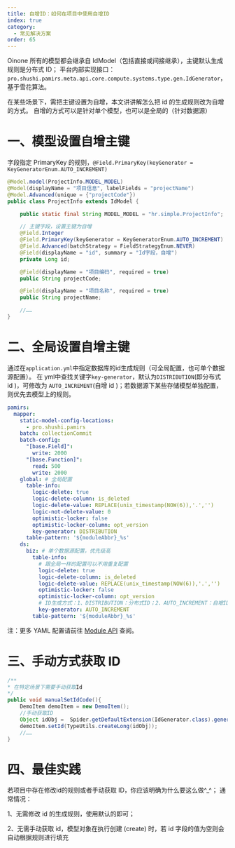 ```yaml
---
title: 自增ID：如何在项目中使用自增ID
index: true
category:
  - 常见解决方案
order: 65
---
```

Oinone 所有的模型都会继承自 IdModel（包括直接或间接继承），主键默认生成规则是分布式 ID； 平台内部实现接口：`pro.shushi.pamirs.meta.api.core.compute.systems.type.gen.IdGenerator`， 基于雪花算法。

在某些场景下，需把主键设置为自增，本文讲讲解怎么把 id 的生成规则改为自增的方式。 自增的方式可以是针对单个模型，也可以是全局的（针对数据源）

# 一、模型设置自增主键

字段指定 PrimaryKey 的规则，`@Field.PrimaryKey(keyGenerator = KeyGeneratorEnum.AUTO_INCREMENT)`

```java
@Model.model(ProjectInfo.MODEL_MODEL)
@Model(displayName = "项目信息", labelFields = "projectName")
@Model.Advanced(unique = {"projectCode"})
public class ProjectInfo extends IdModel {

    public static final String MODEL_MODEL = "hr.simple.ProjectInfo";

    // 主键字段，设置主键为自增
    @Field.Integer
    @Field.PrimaryKey(keyGenerator = KeyGeneratorEnum.AUTO_INCREMENT)
    @Field.Advanced(batchStrategy = FieldStrategyEnum.NEVER)
    @Field(displayName = "id", summary = "Id字段，⾃增")
    private Long id;

    @Field(displayName = "项目编码", required = true)
    public String projectCode;

    @Field(displayName = "项目名称", required = true)
    public String projectName;

    //……
}
```

# 二、全局设置自增主键

通过在`application.yml`中指定数据库的id生成规则（可全局配置，也可单个数据源配置）。 在 yml中查找关键字`key-generator`，默认为`DISTRIBUTION`(即分布式 id )，可修改为 `AUTO_INCREMENT`(自增 id )；若数据源下某些存储模型单独配置，则优先去模型上的规则。

```yaml
pamirs:
  mapper:
    static-model-config-locations:
      - pro.shushi.pamirs
    batch: collectionCommit
    batch-config:
      "[base.Field]":
        write: 2000
      "[base.Function]":
        read: 500
        write: 2000
    global: # 全局配置
      table-info:
        logic-delete: true
        logic-delete-column: is_deleted
        logic-delete-value: REPLACE(unix_timestamp(NOW(6)),'.','')
        logic-not-delete-value: 0
        optimistic-locker: false
        optimistic-locker-column: opt_version
        key-generator: DISTRIBUTION
      table-pattern: '${moduleAbbr}_%s'
    ds:
      biz: # 单个数据源配置，优先级高
        table-info:
          # 跟全局一样的配置可以不用重复配置
          logic-delete: true
          logic-delete-column: is_deleted
          logic-delete-value: REPLACE(unix_timestamp(NOW(6)),'.','')
          optimistic-locker: false
          optimistic-locker-column: opt_version
          # ID生成方式：1、DISTRIBUTION：分布式ID；2、AUTO_INCREMENT：自增ID
          key-generator: AUTO_INCREMENT
        table-pattern: '${moduleAbbr}_%s'
```

注：更多 YAML 配置请前往 [Module API](/zh-cn/DevManual/Reference/Back-EndFramework/module-API.md) 查阅。

# 三、手动方式获取 ID

```java
/**
* 在特定场景下需要手动获取Id
*/
public void manualSetIdCode(){
    DemoItem demoItem = new DemoItem();
    //手动获取ID
    Object idObj =  Spider.getDefaultExtension(IdGenerator.class).generate(PamirsTableInfo.fetchKeyGenerator(DemoItem.MODEL_MODEL));
    demoItem.setId(TypeUtils.createLong(idObj));
    //……
}
```

# 四、最佳实践

若项目中存在修改id的规则或者手动获取 ID，你应该明确为什么要这么做^_^； 通常情况：

1、无需修改 id 的生成规则，使用默认的即可；

2、无需手动获取 id，模型对象在执行创建 (create) 时，若 id 字段的值为空则会自动根据规则进行填充











